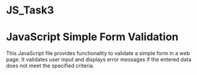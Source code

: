 # JS_Task3
# JavaScript Simple Form Validation

This JavaScript file provides functionality to validate a simple form in a web page. It validates user input and displays error messages if the entered data does not meet the specified criteria.
